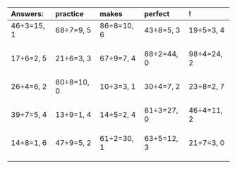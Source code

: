 | Answers: | practice | makes | perfect | ! |
| :--- | :--- | :--- | :--- | :--- |
| 46÷3=15, 1 | 68÷7=9, 5 | 86÷8=10, 6 | 43÷8=5, 3 | 19÷5=3, 4 | 
|   |   |   |   |   | 
|   |   |   |   |   | 
|   |   |   |   |   | 
| 17÷6=2, 5 | 21÷6=3, 3 | 67÷9=7, 4 | 88÷2=44, 0 | 98÷4=24, 2 | 
|   |   |   |   |   | 
|   |   |   |   |   | 
|   |   |   |   |   | 
| 26÷4=6, 2 | 80÷8=10, 0 | 10÷3=3, 1 | 30÷4=7, 2 | 23÷8=2, 7 | 
|   |   |   |   |   | 
|   |   |   |   |   | 
|   |   |   |   |   | 
| 39÷7=5, 4 | 13÷9=1, 4 | 14÷5=2, 4 | 81÷3=27, 0 | 46÷4=11, 2 | 
|   |   |   |   |   | 
|   |   |   |   |   | 
|   |   |   |   |   | 
| 14÷8=1, 6 | 47÷9=5, 2 | 61÷2=30, 1 | 63÷5=12, 3 | 21÷7=3, 0 | 
|   |   |   |   |   | 
|   |   |   |   |   | 
|   |   |   |   |   | 
